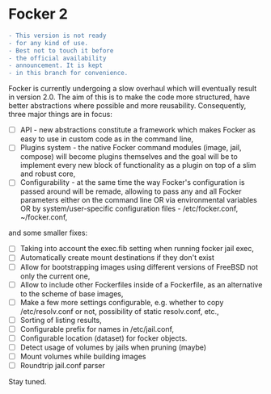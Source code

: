 # Focker 2

```diff
- This version is not ready
- for any kind of use.
- Best not to touch it before
- the official availability
- announcement. It is kept
- in this branch for convenience.
```

Focker is currently undergoing a slow overhaul which will eventually result
in version 2.0. The aim of this is to make the code more structured, have
better abstractions where possible and more reusability. Consequently, three major things are in focus:

- [ ] API - new abstractions constitute a framework which makes Focker as easy to use in custom code as in the command line,
- [ ] Plugins system - the native Focker command modules (image, jail, compose) will become plugins themselves and the goal will be to implement every new block of functionality as a plugin on top of a slim and robust core,
- [ ] Configurability - at the same time the way Focker's configuration is passed around will be remade, allowing to pass any and all Focker parameters either on the command line OR via environmental variables OR by system/user-specific configuration files - /etc/focker.conf, ~/focker.conf,

and some smaller fixes:

- [ ] Taking into account the exec.fib setting when running focker jail exec,
- [ ] Automatically create mount destinations if they don't exist
- [ ] Allow for bootstrapping images using different versions of FreeBSD not only the current one,
- [ ] Allow to include other Fockerfiles inside of a Fockerfile, as an alternative to the scheme of base images,
- [ ] Make a few more settings configurable, e.g. whether to copy /etc/resolv.conf or not, possibility of static resolv.conf, etc.,
- [ ] Sorting of listing results,
- [ ] Configurable prefix for names in /etc/jail.conf,
- [ ] Configurable location (dataset) for focker objects.
- [ ] Detect usage of volumes by jails when pruning (maybe)
- [ ] Mount volumes while building images
- [ ] Roundtrip jail.conf parser

Stay tuned.
